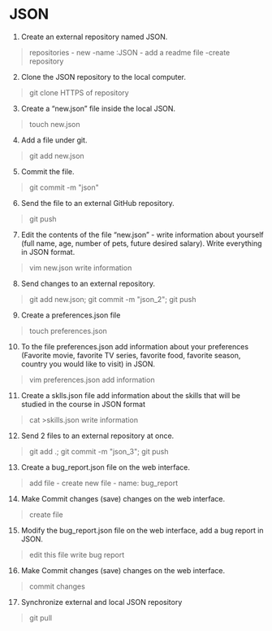 # JSON
1. Create an external repository named JSON.
 > repositories - new -name :JSON - add a readme file -create repository
 2. Clone the JSON repository to the local computer.
 > git clone HTTPS of repository
 3. Create a “new.json” file inside the local JSON.
 > touch new.json
 4. Add a file under git.
 > git add new.json
 5. Commit the file.
 > git commit -m "json"
 6. Send the file to an external GitHub repository.
 > git push
 7. Edit the contents of the file “new.json” - write information about yourself (full name, age, number of pets, future desired salary). Write everything in JSON format.
 > vim new.json
 > write information
 8. Send changes to an external repository.
 > git add new.json; git commit -m "json_2"; git push
 9. Create a preferences.json file
 > touch preferences.json
 10. To the file preferences.json add information about your preferences (Favorite movie, favorite TV series, favorite food, favorite season, country you would like to visit) in JSON.
 > vim preferences.json
 > add information
 11. Create a sklls.json file add information about the skills that will be studied in the course in JSON format
 > cat >skills.json
 > write information
 12. Send 2 files to an external repository at once.
 > git add .; git commit -m "json_3"; git push
 13. Create a bug_report.json file on the web interface.
 > add file - create new file - name: bug_report
 14. Make Commit changes (save) changes on the web interface.
 > create file
 15. Modify the bug_report.json file on the web interface, add a bug report in JSON.
 > edit this file
 > write bug report
 16. Make Commit changes (save) changes on the web interface.
 > commit changes
 17. Synchronize external and local JSON repository
 > git pull
